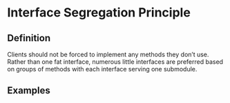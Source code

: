 # Interface Segregation Principle

## Definition
Clients should not be forced to implement any methods they don’t use. Rather than one fat interface, numerous little interfaces are preferred based on groups of methods with each interface serving one submodule.

## Examples